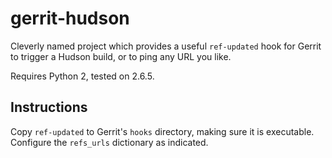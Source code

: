 # gerrit-hudson

Cleverly named project which provides a useful `ref-updated` hook for Gerrit
to trigger a Hudson build, or to ping any URL you like.

Requires Python 2, tested on 2.6.5.

## Instructions

Copy `ref-updated` to Gerrit's `hooks` directory, making sure it is
executable. Configure the `refs_urls` dictionary as indicated.

